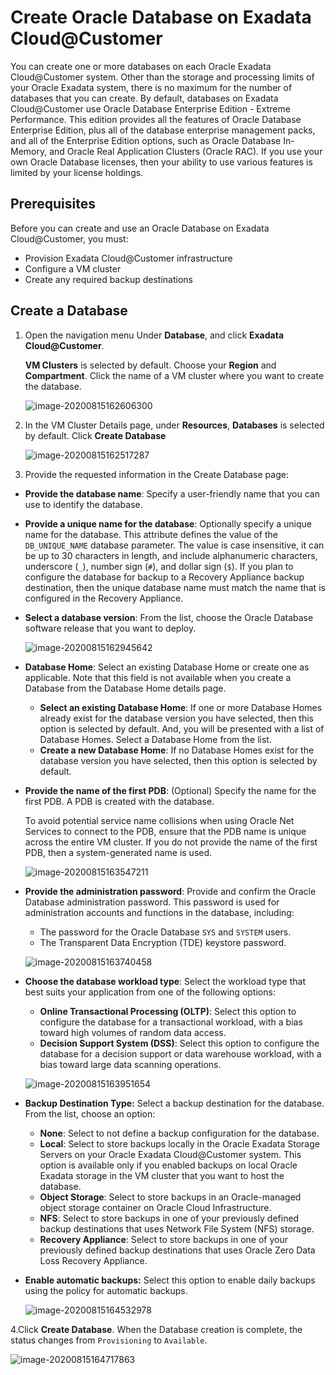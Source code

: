 # Create Oracle Database on Exadata Cloud@Customer

You can create one or more databases on each Oracle Exadata Cloud@Customer system. Other than the storage and processing limits of your Oracle Exadata system, there is no maximum for the number of databases that you can create. By default, databases on Exadata Cloud@Customer use Oracle Database Enterprise Edition - Extreme Performance. This edition provides all the features of Oracle Database Enterprise Edition, plus all of the database enterprise management packs, and all of the Enterprise Edition options, such as Oracle Database In-Memory, and Oracle Real Application Clusters (Oracle RAC). If you use your own Oracle Database licenses, then your ability to use various features is limited by your license holdings.

## Prerequisites

Before you can create and use an Oracle Database on Exadata Cloud@Customer, you must:
- Provision Exadata Cloud@Customer infrastructure
- Configure a VM cluster
- Create any required backup destinations

## Create a Database

1. Open the navigation menu Under **Database**, and click **Exadata Cloud@Customer**.

   **VM Clusters** is selected by default. Choose your **Region** and **Compartment**. Click the name of a VM cluster where you want to create the database.

   ![image-20200815162606300](images/image-20200815162606300.png)

   

2. In the VM Cluster Details page, under **Resources**, **Databases** is selected by default. Click **Create Database**

   ![image-20200815162517287](images/image-20200815162517287.png)

3. Provide the requested information in the Create Database page:

- **Provide the database name**: Specify a user-friendly name that you can use to identify the database. 

- **Provide a unique name for the database**: Optionally specify a unique name for the database. This attribute defines the value of the `DB_UNIQUE_NAME` database parameter. The value is case insensitive, it can be up to 30 characters in length, and include alphanumeric characters, underscore (`_`), number sign (`#`), and dollar sign (`$`). If you plan to configure the database for backup to a Recovery Appliance backup destination, then the unique database name must match the name that is configured in the Recovery Appliance.

- **Select a database version**: From the list, choose the Oracle Database software release that you want to deploy.

  ![image-20200815162945642](images/image-20200815162945642.png)

  

- **Database Home**: Select an existing Database Home or create one as applicable. Note that this field is not available when you create a Database from the Database Home details page.

     - **Select an existing Database Home**: If one or more Database Homes already exist for the database version you have selected, then this option is selected by default. And, you will be presented with a list of Database Homes. Select a Database Home from the list.
     - **Create a new Database Home**: If no Database Homes exist for the database version you have selected, then this option is selected by default.

- **Provide the name of the first PDB**: (Optional) Specify the name for the first PDB. A PDB is created with the database.

  To avoid potential service name collisions when using Oracle Net Services to connect to the PDB, ensure that the PDB name is unique across the entire VM cluster. If you do not provide the name of the first PDB, then a system-generated name is used.

  ![image-20200815163547211](images/image-20200815163547211.png)

  

- **Provide the administration password**: Provide and confirm the Oracle Database administration password. This password is used for administration accounts and functions in the database, including:

     - The password for the Oracle Database `SYS` and `SYSTEM` users.
     - The Transparent Data Encryption (TDE) keystore password.

   ![image-20200815163740458](images/image-20200815163740458.png)

  

- **Choose the database workload type**: Select the workload type that best suits your application from one of the following options:

     - **Online Transactional Processing (OLTP)**: Select this option to configure the database for a transactional workload, with a bias toward high volumes of random data access.
     - **Decision Support System (DSS)**: Select this option to configure the database for a decision support or data warehouse workload, with a bias toward large data scanning operations.

   ![image-20200815163951654](images/image-20200815163951654.png)

  

- **Backup Destination Type:** Select a backup destination for the database. From the list, choose an option:

     - **None**: Select to not define a backup configuration for the database.
     - **Local**: Select to store backups locally in the Oracle Exadata Storage Servers on your Oracle Exadata Cloud@Customer system. This option is available only if you enabled backups on local Oracle Exadata storage in the VM cluster that you want to host the database.   
     - **Object Storage**: Select to store backups in an Oracle-managed object storage container on Oracle Cloud Infrastructure.
     - **NFS**: Select to store backups in one of your previously defined backup destinations that uses Network File System (NFS) storage.
     - **Recovery Appliance**: Select to store backups in one of your previously defined backup destinations that uses Oracle Zero Data Loss Recovery Appliance.

- **Enable automatic backups:** Select this option to enable daily backups using the policy for automatic backups.

  ![image-20200815164532978](images/image-20200815164532978.png)

  

4.Click **Create Database**. When the Database creation is complete, the status changes from `Provisioning` to `Available`.

   ![image-20200815164717863](images/image-20200815164717863.png)

   

